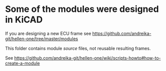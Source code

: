 # Some of the modules were designed in KiCAD

If you are designing a new ECU frame see https://github.com/andreika-git/hellen-one/tree/master/modules

This folder contains module _source_ files, not reusable resulting frames.

See https://github.com/andreika-git/hellen-one/wiki/scripts-howto#how-to-create-a-module
